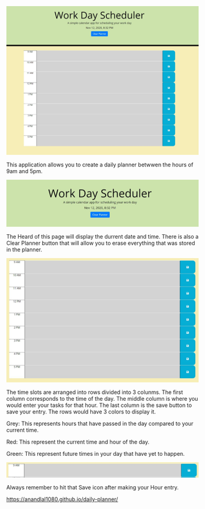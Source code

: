 ![Main Page](images\intro.JPG)

This application allows you to create a daily planner betwwen the hours of 9am and 5pm.

![Header](images\header.JPG)

The Heard of this page will display the durrent date and time.
There is also a Clear Planner button that will allow you to erase everything that was stored in the planner.

![Header](images\timeslots.JPG)

The time slots are arranged into rows divided into 3 colunms. The first column corresponds to the time of the day. The middle column is where you would enter your tasks for that hour. The last column is the save button to save your entry.
The rows would have 3 colors to display it.

Grey: This represents hours that have passed in the day compared to your current time.

Red: This represent the current time and hour of the day.

Green: This represent future times in your day that have yet to happen.

![Header](images\timerow.JPG)

Always remember to hit that Save icon after making your Hour entry.

https://anandlal1080.github.io/daily-planner/
